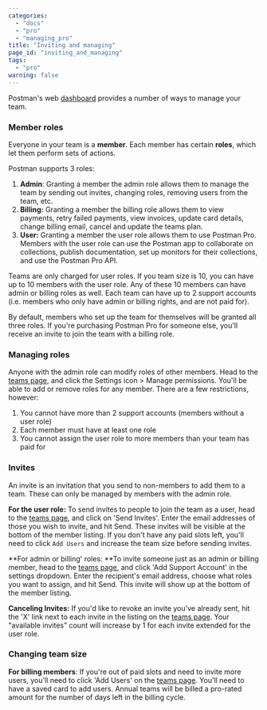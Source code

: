 ```yaml
---
categories: 
  - "docs"
  - "pro"
  - "managing_pro"
title: "Inviting and managing"
page_id: "inviting_and_managing"
tags: 
  - "pro"
warning: false
---
```


Postman's web [dashboard](https://app.getpostman.com/dashboard/teams) provides a number of ways to manage your team.

### Member roles

Everyone in your team is a **member**. Each member has certain **roles**, which let them perform sets of actions.

Postman supports 3 roles:

   1.  **Admin**: Granting a member the admin role allows them to manage the team by sending out invites, changing roles, removing users from the team, etc.
   2.  **Billing:** Granting a member the billing role allows them to view payments, retry failed payments, view invoices, update card details, change billing email, cancel and update the teams plan.    
   3.  **User:** Granting a member the user role allows them to use Postman Pro. Members with the user role can use the Postman app to collaborate on collections, publish documentation, set up monitors for their collections, and use the Postman Pro API.

Teams are only charged for user roles. If you team size is 10, you can have up to 10 members with the user role. Any of these 10 members can have admin or billing roles as well. Each team can have up to 2 support accounts (i.e. members who only have admin or billing rights, and are not paid for).

By default, members who set up the team for themselves will be granted all three roles. If you're purchasing Postman Pro for someone else, you'll receive an invite to join the team with a billing role.

### Managing roles

Anyone with the admin role can modify roles of other members. Head to the [teams page](https://app.getpostman.com/dashboard/teams), and click the Settings icon > Manage permissions. You'll be able to add or remove roles for any member. There are a few restrictions, however:

   1.  You cannot have more than 2 support accounts (members without a user role)
   2.  Each member must have at least one role
   3.  You cannot assign the user role to more members than your team has paid for

### Invites

An invite is an invitation that you send to non-members to add them to a team. These can only be managed by members with the admin role.

**For the user role:** To send invites to people to join the team as a user, head to the [teams page](https://app.getpostman.com/dashboard/teams), and click on 'Send Invites'. Enter the email addresses of those you wish to invite, and hit Send. These invites will be visible at the bottom of the member listing. If you don't have any paid slots left, you'll need to click `Add Users` and increase the team size before sending invites.

**For admin or billing' roles: **To invite someone just as an admin or billing member, head to the [teams page](https://app.getpostman.com/dashboard/teams), and click 'Add Support Account' in the settings dropdown. Enter the recipient's email address, choose what roles you want to assign, and hit Send. This invite will show up at the bottom of the member listing.

**Canceling Invites:** If you'd like to revoke an invite you've already sent, hit the 'X' link next to each invite in the listing on the [teams page](https://app.getpostman.com/dashboard/teams). Your "available invites" count will increase by 1 for each invite extended for the user role.

### Changing team size

**For billing members**: If you're out of paid slots and need to invite more users, you'll need to click 'Add Users' on the [teams page](https://app.getpostman.com/dashboard/teams). You'll need to have a saved card to add users. Annual teams will be billed a pro-rated amount for the number of days left in the billing cycle.
